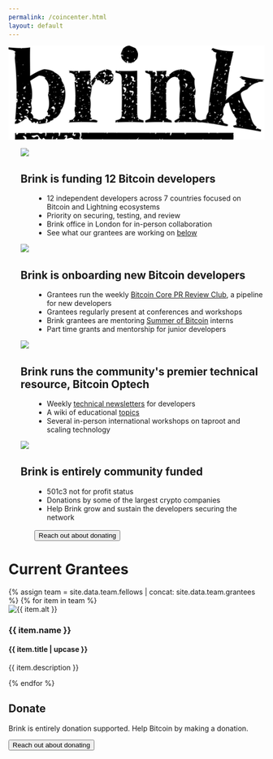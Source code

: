 ```yaml
---
permalink: /coincenter.html
layout: default
---
```


<div class="about-container">
  <div class="about-image">
    <img class="about-logo" src="assets/images/brink_logo.png" alt="brink logo"/>
  </div>
</div>

<div class="media-container" style="margin-top:0px;">
  <ul class="media-list">
    <div class="media-list-row">
      <div class="image-column">
        <img src="https://dl.dropbox.com/s/j929y3iy43i4aic/brink.jpg?dl=1" />
      </div>
      <div class="text-column">
        <h2 class="post-title">Brink is funding 12 Bitcoin developers</h2>
        <p class="post-description">
          <ul style="list-style-type:disc;margin-left:2em;text-align:left">
            <li>12 independent developers across 7 countries focused on Bitcoin and Lightning ecosystems</li>
            <li>Priority on securing, testing, and review</li>
            <li>Brink office in London for in-person collaboration</li>
            <li>See what our grantees are working on <a href="#current-grantees">below</a></li>
          </ul>
        </p>
      </div>
    </div>
    <div class="media-list-row">
      <div class="image-column">
        <img src="https://softr-prod.imgix.net/applications/5abf9a13-d06f-44d6-b50c-187328a34a81/assets/c44fe3ae-957b-45e6-b30f-37986cc291f3.png" />
      </div>
      <div class="text-column">
        <h2 class="post-title">Brink is onboarding new Bitcoin developers</h2>
        <p class="post-description">
          <ul style="list-style-type:disc;margin-left:2em;text-align:left">
            <li>Grantees run the weekly <a href="https://bitcoincore.reviews/">Bitcoin Core PR Review Club</a>, a pipeline for new developers</li>
            <li>Grantees regularly present at conferences and workshops</li>
            <li>Brink grantees are mentoring <a href="https://www.summerofbitcoin.org/">Summer of Bitcoin</a> interns</li>
            <li>Part time grants and mentorship for junior developers</li>
          </ul>
        </p>
      </div>
    </div>
    <div class="media-list-row">
      <div class="image-column">
        <img src="https://dl.dropbox.com/s/7tat58u8qm2eonc/Screen%20Shot%202022-06-09%20at%2010.21.22%20AM.png?dl=1" />
      </div>
      <div class="text-column">
        <h2 class="post-title">Brink runs the community's premier technical resource, Bitcoin Optech</h2>
        <p class="post-description">
          <ul style="list-style-type:disc;margin-left:2em;text-align:left">
            <li>Weekly <a href="https://bitcoinops.org/en/publications/">technical newsletters</a> for developers</li>
            <li>A wiki of educational <a href="https://bitcoinops.org/en/topics/">topics</a></li>
            <li>Several in-person international workshops on taproot and scaling technology</li>
          </ul>
        </p>
      </div>
    </div>
    <div class="media-list-row">
      <div class="image-column">
        <img src="https://dl.dropbox.com/s/7x3kyeu1idsmgvu/Screen%20Shot%202022-06-09%20at%2011.39.15%20AM.png?dl=1" />
      </div>
      <div class="text-column">
        <h2 class="post-title">Brink is entirely community funded</h2>
        <p class="post-description">
          <ul style="list-style-type:disc;margin-left:2em;text-align:left">
            <li>501c3 not for profit status</li>
            <li>Donations by some of the largest crypto companies</li>
            <li>Help Brink grow and sustain the developers securing the network</li>
          </ul><br />
          &nbsp;&nbsp;&nbsp;&nbsp;&nbsp;&nbsp;&nbsp;<a href="mailto:mike@brink.dev"><button>Reach out about donating</button></a>
        </p>
      </div>
    </div>
  </ul>
</div>

# Current Grantees

<div class="team-container">
{% assign team = site.data.team.fellows | concat: site.data.team.grantees %}
  {% for item in team %}
  <div class="team-row">
    <div class="image-column">
      <img src="{{ item.image }}" alt="{{ item.alt }}"/>
    </div>
    <div class="text-column">
      <h3 class="team-name">{{ item.name }}</h3>
      <h4 class="item-title">{{ item.title | upcase }}</h4>
      <p class="item-description">
        {{ item.description }}
      </p>
    </div>
  </div>
  {% endfor %}
</div>

<h2>Donate</h2>

Brink is entirely donation supported. Help Bitcoin by making a donation.

<a href="mailto:mike@brink.dev"><button>Reach out about donating</button></a>

